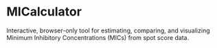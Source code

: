 # MICalculator
Interactive, browser-only tool for estimating, comparing, and visualizing Minimum Inhibitory Concentrations (MICs) from spot score data.
